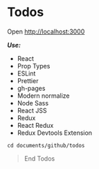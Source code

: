 # Todos

Open [http://localhost:3000](http://localhost:3000)

**_Use:_**

- React
- Prop Types
- ESLint
- Prettier
- gh-pages
- Modern normalize
- Node Sass
- React JSS
- Redux
- React Redux
- Redux Devtools Extension

```
cd documents/github/todos
```

> End Todos
